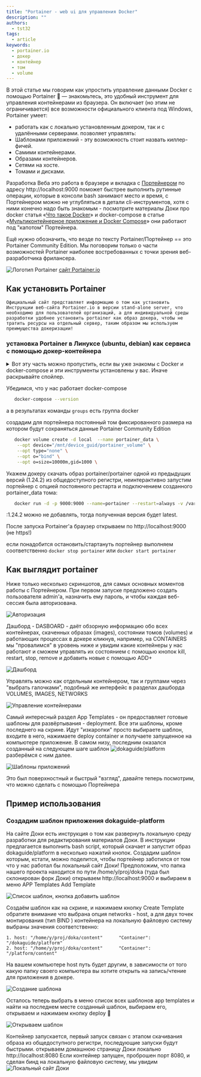 ```yaml
---
title: "Portainer - web ui для управления Docker"
description: ""
authors:
  - tst32
tags:
  - article
keywords:
  - portainer.io
  - докер
  - контейнер
  - том
  - volume
---
```


В этой статье мы говорим как упростить управление данными Docker с помощью Portainer :1st_place_medal:  — знакомьтесь, это удобный инструмент для управления контейнерами из браузера. Он включает (но этим не ограничивается) все возможности официального клиента под Windows, Portainer  умеет:
  -  работать как с локально установленным докером, так и с удалёнными серверами.
позволяет управлять:
  -  Шаблонами приложений - эту возможность стоит назвать киллер-фичей.
  -  Самими контейнерами.
  -  Образами контейнеров.
  -  Сетями на хосте.
  -  Томами и дисками.

Разработка Веба это работа в браузере и вкладка c [Портейнером](http://localhost:9000) по адресу http://localhost:9000 поможет быстрее выполнить рутинные операции, которые в консоли bash занимают место и время, с Портейнером можно не углубляться в детали cli-инструментов, хотя с ними конечно надо быть знакомым - посмотрите материалы Доки про docker статья «[Что такое Docker](/tools/docker/)» и docker-compose в статье «[Мультиконтейнерное приложение и Docker Compose](tools/docker-compose/)» они работают под "капотом" Портейнера.

Ещё нужно обозначить, что везде по тексту Portainer/Портейнер == это Portainer Community Edition. Мы поговорим только о части возможностей Portainer наиболее востребованных с точки зрения веб-разработчика фрилансера.

![Логотип Portainer](images/portainer-logo1.png) [сайт Portainer.io](https://portainer.io)

## Как установить Portainer
    Официальный сайт представляет информацию о том как установить Инструкции веб-сайта Portainer.io в версии stand-alone server, что необходимо для пользователей организаций, а для индивидуальной среды разработки удобнее установить portainer как образ докера, чтобы не тратить ресурсы на отдельный сервер, таким образом мы используем преимущества докеризации!

###  установка Portainer в Линуксе (ubuntu, debian) как сервиса с помощью докер-контейнера
<details>
    <summary>Вот эту часть можно пропустить, если вы уже знакомы с Docker и docker-compose и эти инструменты установлены у вас. Иначе раскрывайте спойлер.
    </summary>

   след.шаги повторяют как установить docker и docker-compose, если их у вас Ещё нет. также для работы portainera нужно, чтобы пользователь был в группе docker

   в современных дистрах этот шаг не нужен, но пригодится если ubuntu версии bionic

```bash
   sudo apt-get install apt-transport-https ca-certificates software-properties-common curl gnupg lsb-release
```

```bash
   curl -fsSL https://download.docker.com/linux/ubuntu/gpg | sudo gpg --dearmor -o /usr/share/keyrings/docker-archive-keyring.gpg
```
```bash 
   sudo echo   "deb [arch=$(dpkg --print-architecture) signed-by=/usr/share/keyrings/docker-archive-keyring.gpg] https://download.docker.com/linux/ubuntu \
$(lsb_release -cs) stable" | sudo tee /etc/apt/sources.list.d/docker.list > /dev/null
```
```bash
   sudo apt update && apt-get install docker-ce docker-ce-cli containerd.io
```
```bash
   sudo usermod -aG docker $(whoami)
```   
   В этот каталог в домашней папки

```bash
   mkdir -p $HOME/.docker/cli-plugins/
```
   скачиваем   [docker-compose](https://github.com/docker/compose/releases) и делаем его исполняемым
```bash
   sudo chmod +x ~/.docker/cli-plugins/docker-compose
```
после всего перегрузим компьютер, чтобы стартовали сервисы
</details>

Убедимся, что у нас работает docker-compose
```bash
   docker-compose --version
```
 а в результатах команды ```groups``` есть группа docker

создадим для портейнера постоянный том фиксированного размера на котором будут сохраняться данные  Portainer Community Edition  

```bash
   docker volume create -d local  --name portainer_data \
    --opt device="/mnt/device_guid/portainer_volume" \
    --opt type="none" \
    --opt o="bind" \
    --opt o=size=10000m,gid=1000 \
```
Укажем докеру скачать образ portainer/portainer одной из предыдущих версий (1.24.2) из общедоступного регистри, неинтерактивно запустим портейнер с опцией постоянного рестарта и подключением  созданного portainer_data тома:

```bash
   docker run -d -p 9000:9000 --name=portainer --restart=always -v /var/run/docker.sock:/var/run/docker.sock -v portainer_data:/data portainer/portainer:1.24.2
```

:1.24.2 можно не добавлять, тогда полученная версия будет latest.

После запуска Portainer'a браузер открываем по http://localhost:9000 (не https!)

если понадобится остановить/стартануть портейнер выполняем соответственно ``` docker stop portainer ```  или  ``` docker start portainer ```

## Как выглядит portainer

Ниже только несколько скриншотов, для самых основных моментов работы с Портейнером. При первом запуске предложено создать пользователя admin'a, назначить ему пароль, и чтобы каждая веб-сессия была авторизована.

![Авторизация](images/07screen.png)

Дашборд - DASBOARD - даёт обзорную информацию обо всех контейнерах, скаченных образах (images), состоянии томов (volumes) и работающих процессах в докере кликнув, например, на CONTAINERS мы "провалимся" в уровень ниже и увидим какие контейнеры у нас работают и сможем управлять их состоянием с помощью кнопок kill, restart, stop, remove и добавить новые с помощью ADD+

![Дашборд](images/02screen.png)

Управлять можно как отдельным контейнером, так и группами через "выбрать галочками", подобный же интерфейс в разделах дашборда VOLUMES, IMAGES, NETWORKS 

![Управление контейнерами](images/04screen.png)

Самый интересный раздел App Templates - он предоставляет готовые шаблоны для развёртывания - deployment. Все эти шаблоны, кроме последнего на скрине. Идут "изкаропки" просто выбираете шаблон, входите в него, нажимаете deploy container и получаете запущенное на компьютере приложение. В самом низу, последним оказался созданный на следующем шаге шаблон ![dokaguide/platform](images/0screen.jpg) разберёмся с ним далее.

![Шаблоны приложений](images/03screen.png)

Это был  поверхностный и быстрый "взгляд", давайте теперь посмотрим, что можно сделать с помощью Портейнера

## Пример использования

### Создадим шаблон приложения  dokaguide-platform

На сайте Доки есть инструкция о том как развернуть локальную среду разработки для редактирования материалов Доки. В инструкции предлагается выполнить  bash script, который скачает и запустит образ dokaguide/platform в несколько нажатий кнопок. Создадим шаблон которым, кстати, можно поделится, чтобы портейнер заботился от том что у нас работал бы локальный сайт Доки!
Предположим, что папка нашего проекта находится по пути /home/y/proj/doka (туда был склонирован форк Доки) 
открываем  http://localhost:9000 и выбираем в меню APP Templates Add Template

![Список шаблон, кнопка добавить шаблон](images/08screen.png)

Создаём шаблон как на скрине, и нажимаем кнопку Create Template обратите внимание что выбрана опция networks - host, а для двух точек монтирования (тип BIND ) контейнера на локальную файловую систему выбраны значения соответственно:

    1. host: "/home/y/proj/doka/content"      "Container": "/dokaguide/platform"
    2. host: "/home/y/proj/doka/content"      "Container": "/platform/content"

На вашем компьютере host путь будет другим, в зависимости от того какую папку своего компьютера вы хотите открыть на запись/чтение для приложения в докере.

![Создание шаблона](images/09screen.png)

Осталось теперь выбрать в меню список всех шаблонов app templates и найти на последнем месте созданный шаблон, выбираем его, открываем и нажимаем кнопку deploy :tada:

![Открываем шаблон](images/05screen.png)

Контейнер запускается, первый запуск связан с этапом скачивания образа из общедоступного регистри, последующие запуски будут быстрыми. открываем домашнюю страницу Доки локально http://localhost:8080
Если контейнер запущен, проброшен порт 8080, и сделан бинд на локальную файловую систему, мы увидим
![Локальный сайт Доки](images/10screen.png)